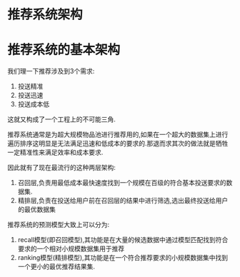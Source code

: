 # 推荐系统架构



# 推荐系统的基本架构

我们理一下推荐涉及到3个需求:

1. 投送精准
2. 投送迅速
3. 投送成本低

这就又构成了一个工程上的不可能三角.

推荐系统通常是为超大规模物品池进行推荐用的,如果在一个超大的数据集上进行遍历排序这明显是无法满足迅速和低成本的要求的.那退而求其次的做法就是牺牲一定精准性来满足效率和成本要求.

因此就有了现在最流行的这种两层架构:

1. 召回层,负责用最低成本最快速度找到一个规模在百级的符合基本投送要求的数据集.
2. 精排层,负责在投送给用户前在召回层的结果中进行筛选,选出最终投送给用户的最优数据集


推荐系统的预测模型大致上可以分为:

1. recall模型(即召回模型),其功能是在大量的候选数据中通过模型匹配找到符合要求的一个相对小规模数据集用于推荐
2. ranking模型(精排模型),其功能是在一个符合推荐要求的小规模数据集中找到一个更小的最优推荐结果集.


## 